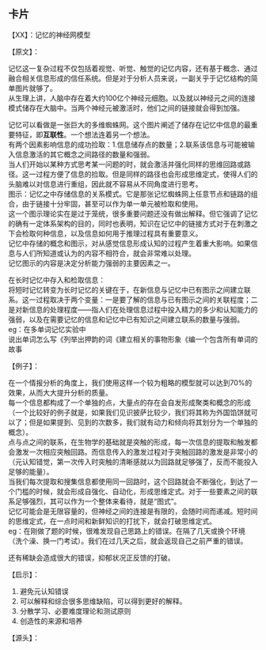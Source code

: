 ## 卡片

【XX】：记忆的神经网模型

【原文】：

记忆这一复杂过程不仅包括着视觉、听觉、触觉的记忆内容，还有基于概念、通过融合相关信息形成的信任系统。但是对于分析人员来说，一副关乎于记忆结构的简单图片就够了。  
从生理上讲，人脑中存在着大约100亿个神经元细胞。以及就以神经元之间的连接模式储存在大脑中。当两个神经元被激活时，他们之间的链接就会得到加强。  


记忆可以看做是一张巨大的多维蜘蛛网。这个图片阐述了储存在记忆中信息的最重要特征，即**互联性**。一个想法连着另一个想法。  
有两个因素影响信息的成功捡取：1.信息储存点的数量；2.联系该信息与可能被输入信息激活的其它概念之间路径的数量和强弱。  
当人们开始以某种方式思考某一问题的时，就会激活并强化同样的思维回路或路径。这一过程方便了信息的捡取。但是同样的路径也会形成思维定式，使得人们的头脑难以对信息进行重组，因此就不容易从不同角度进行思考。  
图示：记忆之中存储信息的关系模式。它是那张记忆蜘蛛网上任意节点和链路的组合，由于链接十分牢固，甚至可以作为单一单元被检取和使用。   
这一个图示理论实在是过于笼统，很多重要问题还没有做出解释。但它强调了记忆的确有一定体系架构的目的，同时也表明，知识在记忆中的链接方式对于在刺激之下会检取何种信息，以及信息如何用于推理过程具有重要意义。  
记忆中存储的概念和图示，对从感觉信息形成认知的过程产生着重大影响。如果信息与人们所知道或认为的内容不相符合，就会非常难以处理。  
记忆图示的内容是决定分析能力强弱的主要因素之一。


在长时记忆中存入和检取信息：  
将短时记忆转变为长时记忆的关键在于，在新信息与记忆中已有图示之间建立联系。这一过程取决于两个变量：一是要了解的信息与已有图示之间的关联程度；二是对新信息的处理程度——指人们在处理信息过程中投入精力的多少和认知能力的强弱，以及在需要记忆的信息和记忆中已有知识之间建立联系的数量与强弱。eg：在多单词记忆实验中  
说出单词怎么写《列举出押韵的词《建立相关的事物形象《编一个包含所有单词的故事



【例子】：

在一个情报分析的角度上，我们使用这样一个较为粗略的模型就可以达到70%的效果，从而大大提升分析的质量。  
每一个信息都构成了一个单独的点，大量点的存在会自发形成聚类和概念的形成（一个比较好的例子就是，如果我们见识披萨比较少，我们将其称为外国馅饼就可以了；但是如果提到、见到的次数多，我们就有动力和倾向将其划分为一个单独的概念）。  
点与点之间的联系，在生物学的基础就是突触的形成，每一次信息的提取和触发都会激发一次相应突触回路。而信息传入的激发过程对于突触回路的激发是非常小的（元认知错觉，第一次传入时突触的清晰感就以为回路就足够强了，反而不能投入足够的能量）。  
当我们每次提取和搜集信息都使用同一回路时，这个回路就会不断强化，到达了一个门槛的时候，就会形成自强化、自动化，形成思维定式。对于一些要素之间的联系足够强烈，其可以作为一个整体来看待，就是“图式”。  
记忆可能会是无限容量的，但神经之间的连接是有限的，会随时间而递减。短时间的思维定式，在一点时间和新鲜知识的打扰下，就会打破思维定式。  
eg：在刚做了题的时候，很难发现自己思路上的错误。在隔了几天或换个环境（洗个澡、换一门考试）。我们在过几天之后，就会返现自己之前严重的错误。

还有稀缺会造成很大的错误，抑郁状况正反馈的打破。

【启示】：

1. 避免元认知错误
2. 可以解释和综合很多思维缺陷，可以得到更好的解释。
3. 分散学习、必要难度理论和测试原则
4. 创造性的来源和培养

【源头】：
